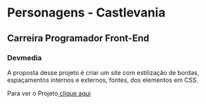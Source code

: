 <h1>Personagens - Castlevania</h1>
<h2>Carreira Programador Front-End</h2>
<h3>Devmedia</h3>
<p>A proposta desse projeto é criar um site com estilização de bordas, espaçamentos internos e externos, fontes, dos elementos em CSS.</p>
<p>Para ver o Projeto<a href="https://devmedia.taoliveira.com.br/dracula/" target="_blank"> clique aqui</a></p>